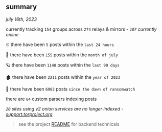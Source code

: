 
## summary
_july 16th, 2023_

currently tracking `154` groups across `274` relays & mirrors - _`107` currently online_

⏲ there have been `5` posts within the `last 24 hours`

🦈 there have been `155` posts within the `month of july`

🪐 there have been `1148` posts within the `last 90 days`

🏚 there have been `2211` posts within the `year of 2023`

🦕 there have been `6902` posts `since the dawn of ransomwatch`

there are `84` custom parsers indexing posts

_`20` sites using v2 onion services are no longer indexed - [support.torproject.org](https://support.torproject.org/onionservices/v2-deprecation/)_

> see the project [README](https://github.com/joshhighet/ransomwatch#ransomwatch--) for backend technicals
